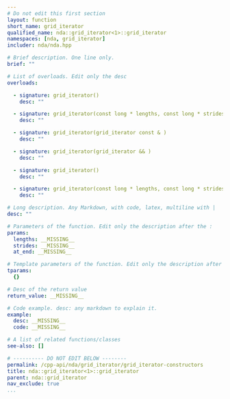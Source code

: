 ```yaml
---
# Do not edit this first section
layout: function
short_name: grid_iterator
qualified_name: nda::grid_iterator<1>::grid_iterator
namespaces: [nda, grid_iterator]
includer: nda/nda.hpp

# Brief description. One line only.
brief: ""

# List of overloads. Edit only the desc
overloads:

  - signature: grid_iterator()
    desc: ""

  - signature: grid_iterator(const long * lengths, const long * strides, bool at_end)
    desc: ""

  - signature: grid_iterator(grid_iterator const & )
    desc: ""

  - signature: grid_iterator(grid_iterator && )
    desc: ""

  - signature: grid_iterator()
    desc: ""

  - signature: grid_iterator(const long * lengths, const long * strides, bool at_end)
    desc: ""

# Long description. Any Markdown, with code, latex, multiline with |
desc: ""

# Parameters of the function. Edit only the description after the :
params:
  lengths: __MISSING__
  strides: __MISSING__
  at_end: __MISSING__

# Template parameters of the function. Edit only the description after the :
tparams:
  {}

# Desc of the return value
return_value: __MISSING__

# Code example. desc: any markdown to explain it.
example:
  desc: __MISSING__
  code: __MISSING__

# A list of related functions/classes
see-also: []

# ---------- DO NOT EDIT BELOW --------
permalink: /cpp-api/nda/grid_iterator/grid_iterator-constructors
title: nda::grid_iterator<1>::grid_iterator
parent: nda::grid_iterator
nav_exclude: true
...
```


